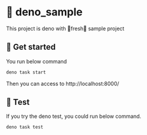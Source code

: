 # 🦕 deno_sample

This project is deno with 🍋fresh🍋 sample project

## 🚀 Get started

You run below command

```sh
deno task start
```

Then you can access to http://localhost:8000/

## 🧪 Test

If you try the deno test, you could run below command.

```sh
deno task test
```

